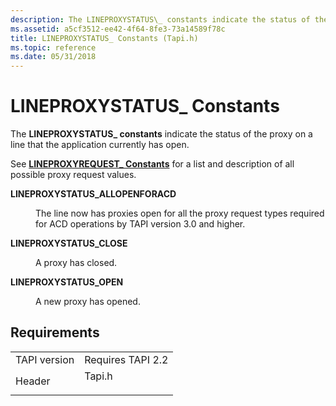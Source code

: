 ```yaml
---
description: The LINEPROXYSTATUS\_ constants indicate the status of the proxy on a line that the application currently has open.
ms.assetid: a5cf3512-ee42-4f64-8fe3-73a14589f78c
title: LINEPROXYSTATUS_ Constants (Tapi.h)
ms.topic: reference
ms.date: 05/31/2018
---
```


# LINEPROXYSTATUS\_ Constants

The **LINEPROXYSTATUS\_ constants** indicate the status of the proxy on a line that the application currently has open.

See [**LINEPROXYREQUEST\_ Constants**](lineproxyrequest--constants.md) for a list and description of all possible proxy request values.

<dl> <dt>

<span id="LINEPROXYSTATUS_ALLOPENFORACD"></span><span id="lineproxystatus_allopenforacd"></span>**LINEPROXYSTATUS\_ALLOPENFORACD**
</dt> <dd> <dl> <dt>



The line now has proxies open for all the proxy request types required for ACD operations by TAPI version 3.0 and higher.


</dt> </dl> </dd> <dt>

<span id="LINEPROXYSTATUS_CLOSE"></span><span id="lineproxystatus_close"></span>**LINEPROXYSTATUS\_CLOSE**
</dt> <dd> <dl> <dt>



A proxy has closed.


</dt> </dl> </dd> <dt>

<span id="LINEPROXYSTATUS_OPEN"></span><span id="lineproxystatus_open"></span>**LINEPROXYSTATUS\_OPEN**
</dt> <dd> <dl> <dt>



A new proxy has opened.


</dt> </dl> </dd> </dl>

## Requirements



|                         |                                                                                   |
|-------------------------|-----------------------------------------------------------------------------------|
| TAPI version<br/> | Requires TAPI 2.2<br/>                                                      |
| Header<br/>       | <dl> <dt>Tapi.h</dt> </dl> |



 

 





